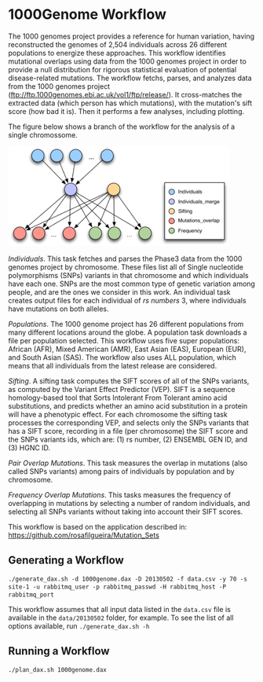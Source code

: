 # 1000Genome Workflow

The 1000 genomes project provides a reference for human variation, having reconstructed the genomes of 2,504 individuals across 26 different populations to energize these approaches. This workflow identifies mutational overlaps using data from the 1000 genomes project in order to provide a null distribution for rigorous statistical evaluation of potential disease-related mutations. The workflow fetchs, parses, and analyzes data from the 1000 genomes project (ftp://ftp.1000genomes.ebi.ac.uk/vol1/ftp/release/). It cross-matches the extracted data (which person has which mutations), with the mutation's sift score (how bad it is). Then it performs a few analyses, including plotting.

The figure below shows a branch of the workflow for the analysis of a single chromossome.

<img src="docs/images/1000genome.png?raw=true" width="450">

_Individuals_. This task fetches and parses the Phase3 data from the 1000 genomes project by chromosome. These files list all of Single nucleotide polymorphisms (SNPs) variants in that chromosome and which individuals have each one. SNPs are the most common type of genetic variation among people, and are the ones we consider in this work. An individual task creates output files for each individual of _rs numbers_ 3, where individuals have mutations on both alleles.

_Populations_. The 1000 genome project has 26 different populations from many different locations around the globe. A population task downloads a file per population selected. This workflow uses five super populations: African (AFR), Mixed American (AMR), East Asian (EAS), European (EUR), and South Asian (SAS). The workflow also uses ALL population, which means that all individuals from the latest release are considered.

_Sifting_. A sifting task computes the SIFT scores of all of the SNPs variants, as computed by the Variant Effect Predictor (VEP). SIFT is a sequence homology-based tool that Sorts Intolerant From Tolerant amino acid substitutions, and predicts whether an amino acid substitution in a protein will have a phenotypic effect. For each chromosome the sifting task processes the corresponding VEP, and selects only the SNPs variants that has a SIFT score, recording in a file (per chromosome) the SIFT score and the SNPs variants ids, which are: (1) rs number, (2) ENSEMBL GEN ID, and (3) HGNC ID.

_Pair Overlap Mutations_. This task measures the overlap in mutations (also called SNPs variants) among pairs of individuals by population and by chromosome.

_Frequency Overlap Mutations_. This tasks measures the frequency of overlapping in mutations by selecting a number of random individuals, and selecting all SNPs variants without taking into account their SIFT scores.


This workflow is based on the application described in: https://github.com/rosafilgueira/Mutation_Sets

Generating a Workflow
---------------------
```
./generate_dax.sh -d 1000genome.dax -D 20130502 -f data.csv -y 70 -s site-1 -u rabbitmq_user -p rabbitmq_passwd -H rabbitmq_host -P rabbitmq_port
```
This workflow assumes that all input data listed in the `data.csv` file is available in the `data/20130502` folder, for example. To see the list of all options available, run `./generate_dax.sh -h`

Running a Workflow
-------------------
```
./plan_dax.sh 1000genome.dax
```
